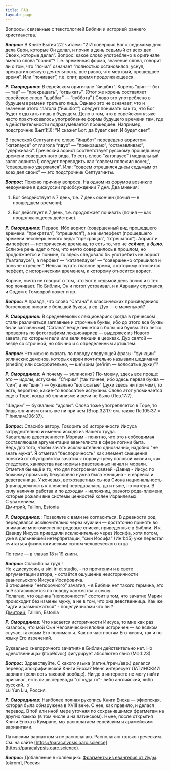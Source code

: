 ```yaml
---
title: FAQ
layout: page
---
```


Вопросы, связанные с текстологией Библии и историей раннего христианства.

***Вопрос:*** В Книге Бытия 2:2 читаем: “2 И совершил Бог к седьмому дню дела Свои, которые Он делал, и почил в день седьмый от всех дел Своих, которые делал”. Вопрос: какое слово употреблено в оригинале вместо слова “почил”? Т.е.
временная форма, значение слова, говорит ли о том, что “почил”
означает “полностью остановился, уснул, прекратил всякую
деятельность, все равно, что мертвый, прошедшее время”. Или
“почивает”, т.е. спит, время продолжающееся.

***Р. Смородинов:*** В еврейском оригинале “йишб**о**т”. Корень “шин — бэт —
тав” — “прекращать”, “отдыхать”. (Этот же корень составляет
еврейское слово “шабб**а**т” — “суббота”.) Слово это употреблено
в будущем времени третьего лица. Однако это не означает, что и значение
этого глагола (“йишбот”) следует понимать как то, что Бог будет
отдыхать лишь в будущем. Дело в том, что в еврейском языке часто
практиковалось употребление формы будущего времени там, где в
действительности подразумевается прошедшее. Например,
подстрочник (Быт.1:3): “И скажет Бог: да будет свет. И будет
свет”.

В греческой Септуагинте слово “йишбот” переведено аористом
“кат**э**паусе” от глагола “п**а**уо” — “прекращаю”,
“останавливаю”, “удерживаю”. Греческий аорист соответствует
русскому прошедшему времени совершенного вида. То есть слово
“катэпаусе” (медиальный залог аориста I) следует переводить
как “совсем положил конец”, “совершенно удержался”. Или: “совсем
отрешился днем седьмым от всех дел своих” — это подстрочник
Септуагинты.

***Вопрос:*** Поясню причину вопроса. На одном из форумов возникло
недоумение в дискуссии приобсуждении 7 дня. Два мнения:

1. Бог бездействует в 7 день, т.е. 7 день окончен (почил — в прошедшем
времени);

2. Бог действует в 7 день, т.е. продолжает почивать (почил — как
продолжающееся действие).

***Р. Смородинов:*** Первое. Ибо аорист (совершенный вид прошедшего времени:
“прекратил”, “отрешился”), а не имперфект (прошедшего времени
несовершенного вида: “прекращал”, “отрешался”). Аорист и имперфект
— исторические времена, то есть то, что не ***сейчас***, а ***было***.
Если же речь идет о том, что нечто совершилось в прошлом, но
продолжается и поныне, то здесь следовало бы употребить не
аорист (“катэпаусе”), а перфект — “катэпепауке” — “совершенно
отрешился и поныне отрешен”. Нельзя путать главное время, к
которому относится перфект, с историческим временем, к которому
относится аорист.

Короче, ничто не говорит о том, что Бог в седьмой день почил и с тех пор
почивает. По Библии, Он и потоп устраивал, и к Аврааму спускался, и
Содом с Гоморрой пожег и пр.

***Вопрос:*** А правда, что слово “Сатана” в классических произведениях богословов писали с большой буквы, а св. Дух — с маленькой?

***Р. Смородинов:*** В средневековых лекционариях (когда в греческом стали
различаться заглавные и строчные буквы, ибо до этого все буквы
были заглавными) “Сатана” везде пишется с большой буквы. Это легко
проверить по фотографиям лекционариев — выдержек из Нового завета, по
которым пели или вели лекции в церквах. Дух святой — везде со строчной,
но обычно и с определенным артиклем.

***Вопрос:*** Что можно сказать по поводу следующей фразы: “функции" эллинских демонов, которых евреи почтительно называли шедимами
(shedim) или оскорбительно, — ше'ирим (se'irim — волосатые духи)”?

***Р. Смородинов:*** А почему — эллинских? По-моему, здесь все проще: это —
идолы, истуканы. “С'ирим” (так точнее, ибо здесь первая буква —
“син”, а не “шин”) — буквально “волосатые” (духи здесь ни при чем),
то есть, вероятно, какие-то волосатые истуканы. Слово этот упоминается
еще в Торе, когда об эллинизме и речи не было (Лев.17:7).

“Шедим” — буквально “идолы”. Слово тоже употребляется в Торе, то бишь
эллинизм опять же ни при чем (Втор.32:17; см. также Пс.105:37 =
T'hиллим.106:37).


***Вопрос:*** Спасибо автору. Говорить об историчности Иисуса затруднительно и именно исходя из Вашего труда.  
Касательно девственности Мэриам - понятно, что это необходимая составляюшая аргументации евангелиста в сфере логики быта.  
Ведь для того, чтобы зачать исключительно однозначно, надобно "не знать мужа". Я отметил "беспорочность" как элемент смещения понятий от обустройства зачатия к пороку-греху половой жизни и, как следствия, ханжества как нормы нравственных начал и морали.  
Отметил бы ещё и то, что для построения связей -Давид - Иисус по божьему промыслу безусловно нужна была женщина - и еврейка и девственница. У кочевых, ветхозаветных сынов Сиона национальность (принадлежность к плеиени) передавалась, да и ныне, по матери. В силу наличия рабства и по доходам - наложниц, разного рода-племени, которые рожали вне системы ценностей колен Израилевых.  
С уважением,  
[Дмитрий](mailto:vermeer@hot.ee), Tallinn, Estonia

***Р. Смородинов:***: Позвольте с вами не согласиться. В древности род передавался исключительно через мужчин — достаточно принять во внимание многочисленне родовые списки, приведенные в Библии. И к Давиду Иисуса приводили исключительно через Иосифа, хотя потом, уже в дальнейшей интерпретации, "сын Иосифа" (Ин.1:45) уже перестал считаться физиологическим сыном человеческого отца.  

По теме — в главах 18 и 19 [книги](/bn/index).

***Вопрос:*** Спасибо за труд !  
Не к дискуссии, а sini iri et studio, - по прочтении и в свете аргументации автора, - остаётся ошушение неисторичности евангельского Иисуса Иосифовича.  
В отношении "непорочного" зачатия, - в Библии нет такого термина, это всё затаскивается по поводу ханжества к сексу.  
Полагаю, что оценка "непорочности" состоит в том, что зачатие Марии происходит без измены мужу, а не в том, что она девственница. Как же "идти и размножаться" - поцелуйчиками что ли ?  
[Дмитрий](mailto:vermeer@hot.ee), Tallinn, Estonia

***Р. Смородинов:*** Что касается историчности Иисуса, то мне как раз казалось, что мой Сын Человеческий вполне историчен — во всяком случае, таковым Его понимаю я. Как по частностям Его жизни, так и по языку Его изречений.  

Буквально «непорочного зачатия» в Библии действительно нет. Но «девственница» (παρθένος) фигурирует абсолютно явно (Мф.1:23).  

***Вопрос:*** Здравствуйте. С какого языка (латин./греч./евр.) делался перевод апокрифической Книги Еноха? Меня интересует ЛАТИНСКИЙ вариант (если есть таковой вообще). Нигде в интернете не могу найти оригинал, есть лишь переводы "от куда то"- либо английский, либо русский.. :(  
Lu Yun Liu, Россия

***Р. Смородинов:*** Наиболее полная рукопись Книги Еноха — эфиопская, которая была обнаружена в XVIII веке. С нее, как правило, и делася перевод. В той или иной мере уточняя по сохранившимся фрагметам на других языках (в том числе и на латинском). Ныне, после открытия Книги Еноха в Кумране, мы располагаем еврейским и арамейским вариантами.  

Латинским вариантом я не располагаю. Располагаю только греческим. См. на сайте [https://paracalypsis.oarc.science](https://paracalypsis.oarc.science).


***Вопрос:*** Добавление в коллекцию: [Фрагменты из евангелия от Иуды](http://www.nytimes.com/packages/pdf/national/judastxt.pdf).  
[okrom], Россия